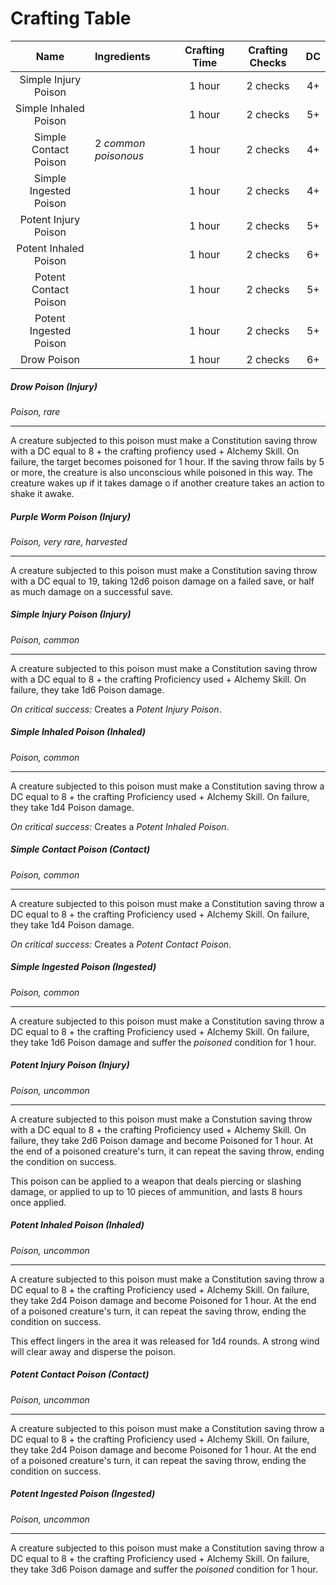 # Crafting Table
|          Name          | Ingredients          | Crafting Time | Crafting Checks | DC  |
| :--------------------: | :------------------- | :-----------: | :-------------: | :-: |
|  Simple Injury Poison  |                      |    1 hour     |    2 checks     | 4+  |
| Simple Inhaled Poison  |                      |    1 hour     |    2 checks     | 5+  |
| Simple Contact Poison  | 2 *common poisonous* |    1 hour     |    2 checks     | 4+  |
| Simple Ingested Poison |                      |    1 hour     |    2 checks     | 4+  |
|  Potent Injury Poison  |                      |    1 hour     |    2 checks     | 5+  |
| Potent Inhaled Poison  |                      |    1 hour     |    2 checks     | 6+  |
| Potent Contact Poison  |                      |    1 hour     |    2 checks     | 5+  |
| Potent Ingested Poison |                      |    1 hour     |    2 checks     | 5+  |
|      Drow Poison       |                      |    1 hour     |    2 checks     | 6+  |

##### Drow Poison (Injury)
*Poison, rare*
___
A creature subjected to this poison must make a Constitution saving throw with a DC equal to 8 + the crafting profiency used + Alchemy Skill. On failure, the target becomes poisoned for 1 hour. If the saving throw fails by 5 or more, the creature is also unconscious while poisoned in this way. The creature wakes up if it takes damage o if another creature takes an action to shake it awake.

##### Purple Worm Poison (Injury)
*Poison, very rare, harvested*
___
A creature subjected to this poison must make a Constitution saving throw with a DC equal to 19, taking 12d6 poison damage on a failed save, or half as much damage on a successful save.

##### Simple Injury Poison (Injury)
*Poison, common*
___
A creature subjected to this poison must make a Constitution saving throw with a DC equal to 8 + the crafting Proficiency used + Alchemy Skill. On failure, they take 1d6 Poison damage.

*On critical success:* Creates a *Potent Injury Poison*.

##### Simple Inhaled Poison (Inhaled)
*Poison, common*
___
A creature subjected to this poison must make a Constitution saving throw a DC equal to 8 + the crafting Proficiency used + Alchemy Skill. On failure, they take 1d4 Poison damage.

*On critical success:* Creates a *Potent Inhaled Poison*.

##### Simple Contact Poison (Contact)
*Poison, common*
___
A creature subjected to this poison must make a Constitution saving throw a DC equal to 8 +  the crafting Proficiency used + Alchemy Skill. On failure, they take 1d4 Poison damage.

*On critical success:* Creates a *Potent Contact Poison*.

##### Simple Ingested Poison (Ingested)
*Poison, common*
___
A creature subjected to this poison must make a Constitution saving throw a DC equal to 8 +  the crafting Proficiency used + Alchemy Skill. On failure, they take 1d6 Poison damage and suffer the *poisoned* condition for 1 hour.

##### Potent Injury Poison (Injury)
*Poison, uncommon*
___
A creature subjected to this poison must make a Constution saving throw with a DC equal to 8 + the crafting Proficiency used + Alchemy Skill. On failure, they take 2d6 Poison damage and become Poisoned for 1 hour. At the end of a poisoned creature's turn, it can repeat the saving throw, ending the condition on success.

This poison can be applied to a weapon that deals piercing or slashing damage, or applied to up to 10 pieces of ammunition, and lasts 8 hours once applied.

##### Potent Inhaled Poison (Inhaled)
*Poison, uncommon*
___
A creature subjected to this poison must make a Constitution saving throw a DC equal to 8 + the crafting Proficiency used + Alchemy Skill. On failure, they take 2d4 Poison damage and become Poisoned for 1 hour. At the end of a poisoned creature's turn, it can repeat the saving throw, ending the condition on success.

This effect lingers in the area it was released for 1d4 rounds. A strong wind will clear away and disperse the poison.

##### Potent Contact Poison (Contact)
*Poison, uncommon*
___
A creature subjected to this poison must make a Constitution saving throw a DC equal to 8 +  the crafting Proficiency used + Alchemy Skill. On failure, they take 2d4 Poison damage and become Poisoned for 1 hour. At the end of a poisoned creature's turn, it can repeat the saving throw, ending the condition on success.

##### Potent Ingested Poison (Ingested)
*Poison, uncommon*
___
A creature subjected to this poison must make a Constitution saving throw a DC equal to 8 +  the crafting Proficiency used + Alchemy Skill. On failure, they take 3d6 Poison damage and suffer the *poisoned* condition for 1 hour.